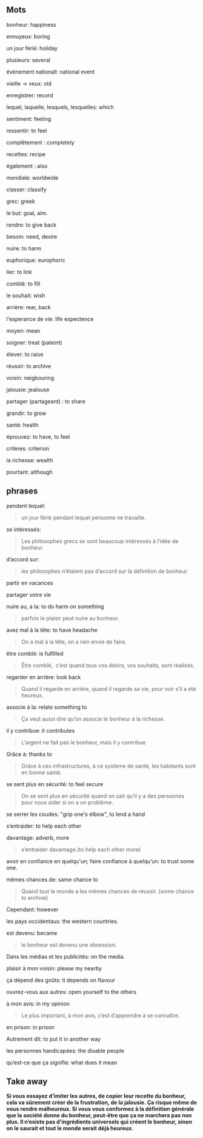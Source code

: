 ## Mots

bonheur: happiness

ennuyeux: boring

un jour férié: holiday

plusieurs: several

événement nationall: national event

vieille -> veux: old

enregistrer: record

lequel, laquelle, lesquels, lesquelles: which

sentiment: feeling

ressentir: to feel

complètement : completely

recettes: recipe

également : also

mondiale: worldwide

classer: classify

grec: greek

le but: goal, aim.

rendre: to give back

besoin: need, desire

nuire: to harm

euphorique: europhoric

lier: to link

comblé: to fill

le souhait: wish

arrière: rear, back

l'esperance de vie: life expectence

moyen: mean

soigner: treat (pateint)

élever: to raise

réussir: to archive

voisin: neigbouring

jalousie: jealouse

partager (partageant) : to share 

grandir: to grow

santé: health

éprouvez: to have, to feel

critères: criterion

la richesse: wealth

pourtant: although

## phrases

pendent lequel:

>  un jour férié pendant lequel personne ne travaille.

se intéressés:

> Les philosophes grecs se sont beaucoup intéressés à l’idée de bonheur.

d’accord sur:

> les philosophes n’étaient pas d’accord sur la définition de bonheur.

partir en vacances

partager votre vie

nuire au, a la: to do harm on something

> parfois le plaisir peut nuire au bonheur.

avez mal à la tête: to have headache

> On a mal à la tête, on a rien envie de faire.

être comblé: is fulfilled

> Être comblé,  c’est quand tous vos désirs, vos souhaits, sont réalisés.

regarder en arrière: look back 

> Quand il regarde en arrière, quand il regarde sa vie, pour voir s’il a été heureux.

associe à la: relate something to
    
> Ça veut aussi dire qu’on associe le bonheur à la richesse.

il y contribue: it contributes

> L’argent ne fait pas le bonheur, mais il y contribue

Grâce à: thanks to

> Grâce à ces infrastructures, à ce système de santé, les habitants sont en bonne santé.

se sent plus en sécurité: to feel secure

> On se sent plus en sécurité quand on sait qu’il y a des personnes pour nous aider si on a un problème. 

se serrer les coudes: "grip one's elbow", to lend a hand

s’entraider: to help each other

davantage: adverb, more

> s’entraider davantage.(to help each other more)

avoir en confiance en quelqu'un; faire confiance à quelqu’un: to trust some one.

mêmes chances de: same chance to

> Quand tout le monde a les mêmes chances de réussir. (some chance to archive)

Cependant: however

les pays occidentaux: the western countries.

est devenu: became

> le bonheur est devenu une obsession.

Dans les médias et les publicités: on the media.

plaisir à mon voisin: please my nearby

ça dépend des goûts: it depends on flavour

ouvrez-vous aux autres: open yourself to the others

à mon avis: in my opinion

> Le plus important, à mon avis, c’est d’apprendre à se connaître. 

en prison: in prison

Autrement dit: to put it in another way

les personnes handicapées: the disable people

qu’est-ce que ça signifie: what does it mean

## Take away

**Si vous essayez d’imiter les autres, de copier leur recette du bonheur, cela va sûrement créer de la frustration, de la jalousie. Ça risque même de vous rendre malheureux. Si vous vous conformez à la définition générale que la société donne du bonheur, peut-être que ça ne marchera pas non plus. Il n’existe pas d’ingrédients universels qui créent le bonheur, sinon on le saurait et tout le monde serait déjà heureux.**


